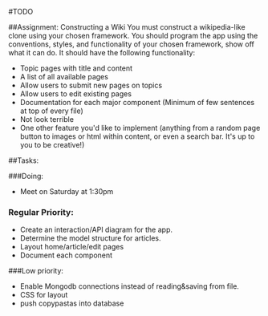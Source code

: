 #TODO

##Assignment: Constructing a Wiki
You must construct a wikipedia-like clone using your chosen framework. You should program the app using the conventions, styles, and functionality of your chosen framework, show off what it can do. It should have the following functionality:
- Topic pages with title and content
- A list of all available pages
- Allow users to submit new pages on topics
- Allow users to edit existing pages 
- Documentation for each major component (Minimum of few sentences at top of every file)
- Not look terrible
- One other feature you'd like to implement (anything from a random page button to images or html within content, or even a search bar. It's up to you to be creative!)

##Tasks:

###Doing:

- Meet on Saturday at 1:30pm

### Regular Priority:

- Create an interaction/API diagram for the app.
- Determine the model structure for articles.
- Layout home/article/edit pages
- Document each component

###Low priority:

- Enable Mongodb connections instead of reading&saving from file.
- CSS for layout
- push copypastas into database

